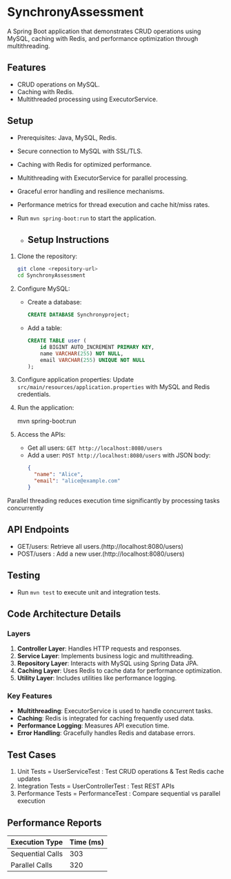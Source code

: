 # SynchronyAssessment

A Spring Boot application that demonstrates CRUD operations using MySQL, caching with Redis, and performance optimization through multithreading.

## Features
- CRUD operations on MySQL.
- Caching with Redis.
- Multithreaded processing using ExecutorService.

## Setup
- Prerequisites: Java, MySQL, Redis.
 - Secure connection to MySQL with SSL/TLS.
- Caching with Redis for optimized performance.
- Multithreading with ExecutorService for parallel processing.
- Graceful error handling and resilience mechanisms.
- Performance metrics for thread execution and cache hit/miss rates.
- Run `mvn spring-boot:run` to start the application.

  - ## Setup Instructions
1. Clone the repository:
   ```bash
   git clone <repository-url>
   cd SynchronyAssessment
   ```

2. Configure MySQL:
   - Create a database:
     ```sql
     CREATE DATABASE Synchronyproject;
     ```
   - Add a table:
     ```sql
     CREATE TABLE user (
         id BIGINT AUTO_INCREMENT PRIMARY KEY,
         name VARCHAR(255) NOT NULL,
         email VARCHAR(255) UNIQUE NOT NULL
     );
     ```

3. Configure application properties:
   Update `src/main/resources/application.properties` with  MySQL and Redis credentials.

4. Run the application:
  
   mvn spring-boot:run
  

5. Access the APIs:
   - Get all users: `GET http://localhost:8080/users`
   - Add a user: `POST http://localhost:8080/users` with JSON body:
     ```json
     {
       "name": "Alice",
       "email": "alice@example.com"
     }
Parallel threading reduces execution time significantly by processing tasks concurrently

## API Endpoints
- GET/users: Retrieve all users.(http://localhost:8080/users)
- POST/users : Add a new user.(http://localhost:8080/users)

## Testing
- Run `mvn test` to execute unit and integration tests.

## Code Architecture Details

### Layers
1. **Controller Layer**: Handles HTTP requests and responses.
2. **Service Layer**: Implements business logic and multithreading.
3. **Repository Layer**: Interacts with MySQL using Spring Data JPA.
4. **Caching Layer**: Uses Redis to cache data for performance optimization.
5. **Utility Layer**: Includes utilities like performance logging.

### Key Features
- **Multithreading**: ExecutorService is used to handle concurrent tasks.
- **Caching**: Redis is integrated for caching frequently used data.
- **Performance Logging**: Measures API execution time.
- **Error Handling**: Gracefully handles Redis and database errors.

## Test Cases

1) Unit Tests = UserServiceTest : Test CRUD operations & Test Redis cache updates
2) Integration Tests = UserControllerTest : Test REST APIs
3) Performance Tests = PerformanceTest : Compare sequential vs parallel execution

## Performance Reports

| Execution Type    | Time (ms) |
|-------------------|-----------|
| Sequential Calls  | 303       |
| Parallel Calls    | 320       |
